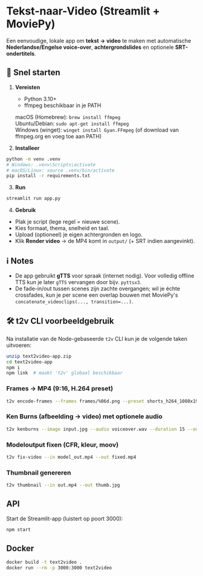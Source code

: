 # Tekst-naar-Video (Streamlit + MoviePy)

Een eenvoudige, lokale app om **tekst → video** te maken met automatische **Nederlandse/Engelse voice-over**, **achtergrondslides** en optionele **SRT-ondertitels**.

## 🚀 Snel starten

1) **Vereisten**
   - Python 3.10+
   - ffmpeg beschikbaar in je PATH

   macOS (Homebrew): `brew install ffmpeg`  
   Ubuntu/Debian: `sudo apt-get install ffmpeg`  
   Windows (winget): `winget install Gyan.FFmpeg` (of download van ffmpeg.org en voeg toe aan PATH)

2) **Installeer**
```bash
python -m venv .venv
# Windows: .venv\Scripts\activate
# macOS/Linux: source .venv/bin/activate
pip install -r requirements.txt
```

3) **Run**
```bash
streamlit run app.py
```

4) **Gebruik**
- Plak je script (lege regel = nieuwe scene).
- Kies formaat, thema, snelheid en taal.
- Upload (optioneel) je eigen achtergronden en logo.
- Klik **Render video** → de MP4 komt in `output/` (+ SRT indien aangevinkt).

## ℹ️ Notes
- De app gebruikt **gTTS** voor spraak (internet nodig). Voor volledig offline TTS kun je later `gTTS` vervangen door bijv. `pyttsx3`.
- De fade-in/out tussen scenes zijn zachte overgangen; wil je échte crossfades, kun je per scene een overlap bouwen met MoviePy's `concatenate_videoclips(..., transition=...)`.

## 🛠️ t2v CLI voorbeeldgebruik

Na installatie van de Node-gebaseerde `t2v` CLI kun je de volgende taken uitvoeren:

```bash
unzip text2video-app.zip
cd text2video-app
npm i
npm link  # maakt 't2v' globaal beschikbaar
```

### Frames → MP4 (9:16, H.264 preset)
```bash
t2v encode-frames --frames frames/%06d.png --preset shorts_h264_1080x1920 --out out.mp4
```

### Ken Burns (afbeelding → video) met optionele audio
```bash
t2v kenburns --image input.jpg --audio voiceover.wav --duration 15 --out kb.mp4
```

### Modeloutput fixen (CFR, kleur, moov)
```bash
t2v fix-video --in model_out.mp4 --out fixed.mp4
```

### Thumbnail genereren
```bash
t2v thumbnail --in out.mp4 --out thumb.jpg
```

## API
Start de Streamlit-app (luistert op poort 3000):
```bash
npm start
```

## Docker
```bash
docker build -t text2video .
docker run --rm -p 3000:3000 text2video
```

